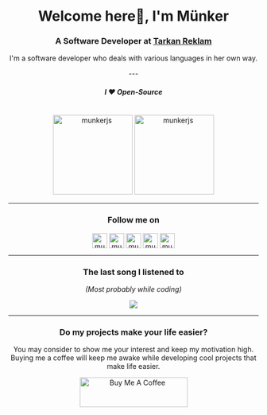 <h1 align="center">Welcome here👋, I'm Münker</h1>
<h3 align="center">A Software Developer at <a href="https://tarkanreklam.com/">Tarkan Reklam</a></h3>
<p align="center"> I'm a software developer who deals with various languages in her own way.</p>

<p align="center">
---
</p>

<h5 align="center"> I ❤ Open-Source</h4>

<p align="center"> <img src="https://komarev.com/ghpvc/?username=munkerjs" alt="munkerjs" height="1" /> </p>

<p align="center">
<img src="https://github-readme-stats.vercel.app/api/top-langs/?username=munkerjs&layout=compact&theme=algolia&count_private=true" alt="munkerjs" height="160" />
<img src="https://github-readme-stats.vercel.app/api?username=munkerjs&show_icons=true&theme=algolia&count_private=true" alt="munkerjs" height="160" />
</p>


<hr />

<h3 align="center"> Follow me on </h4>
           
<p align="center">
<a href="https://dev.to/munkerjs" target="blank"><img align="center" src="https://cdn.jsdelivr.net/npm/simple-icons@3.0.1/icons/dev-dot-to.svg" alt="munkerjs" height="30" width="30" /></a>
<a href="https://twitter.com/munkerjs" target="blank"><img align="center" src="https://cdn.jsdelivr.net/npm/simple-icons@3.0.1/icons/twitter.svg" alt="munkerjs" height="30" width="30" /></a>
<a href="https://instagram.com/munker.e" target="blank"><img align="center" src="https://cdn.jsdelivr.net/npm/simple-icons@3.0.1/icons/instagram.svg" alt="munkerjs" height="30" width="30" /></a>
<a href="https://www.linkedin.com/in/munker/" target="blank"><img align="center" src="https://cdn.icon-icons.com/icons2/2428/PNG/512/linkedin_black_logo_icon_147114.png" alt="munkerjs" height="30" width="30" /></a>
<a href="https://stackoverflow.com/users/edit/18676953" target="blank"><img align="center" src="https://camo.githubusercontent.com/bd44ccfd9dad8d42fb19cacdac1ce3d2da666127da16876455a661988cf65f5d/68747470733a2f2f63646e2e6a7364656c6976722e6e65742f6e706d2f73696d706c652d69636f6e7340332e302e312f69636f6e732f737461636b6f766572666c6f772e737667" alt="munkerjs" height="30" width="30" /></a>

</p>

<hr />

<h3 align="center"> The last song I listened to </h4>
<p align="center"> <i> (Most probably while coding) </i>
<p align="center">
  <a href="https://spotify-github-profile.vercel.app/api/view?uid=munkererkadam&redirect=true">
    <img src="https://spotify-github-profile.vercel.app/api/view?uid=munkererkadam&cover_image=true&theme=default" />
  </a>
</p>

<hr />

<h3 align="center"> Do my projects make your life easier?</h3>
<p align="center">
You may consider to show me your interest and keep my motivation high. Buying me a coffee will keep me awake while developing cool projects that make life easier.
</p>
<p align="center">
<a href="https://www.buymeacoffee.com/munkerjs" target="_blank"><img src="https://cdn.buymeacoffee.com/buttons/v2/default-violet.png" alt="Buy Me A Coffee" style="height: 60px !important;width: 217px !important;" ></a>
</p>
